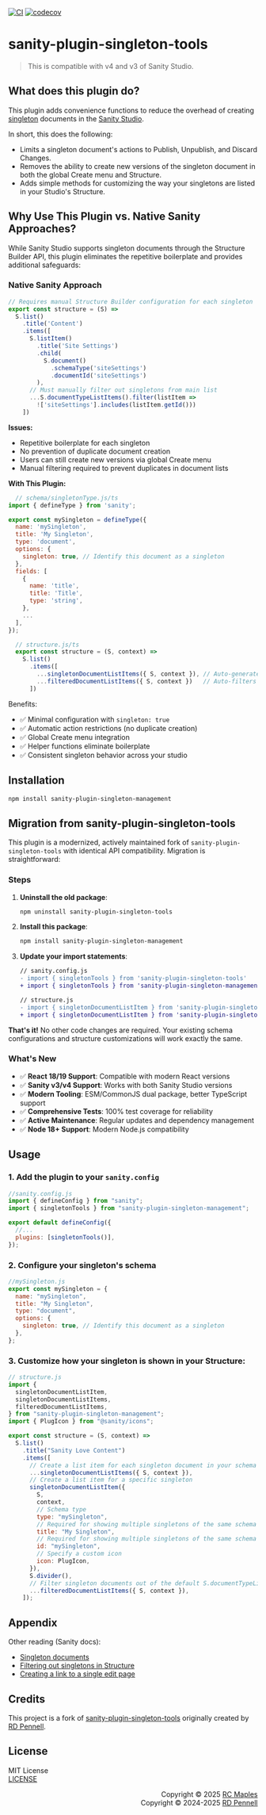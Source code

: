 [![CI](https://github.com/rcmaples/sanity-plugin-singleton-management/actions/workflows/ci.yml/badge.svg)](https://github.com/rcmaples/sanity-plugin-singleton-management/actions/workflows/ci.yml) [![codecov](https://codecov.io/github/rcmaples/sanity-plugin-singleton-management/graph/badge.svg?token=WYKSA756IY)](https://codecov.io/github/rcmaples/sanity-plugin-singleton-management)

# sanity-plugin-singleton-tools

> This is compatible with v4 and v3 of Sanity Studio.

## What does this plugin do?

This plugin adds convenience functions to reduce the overhead of creating [singleton](https://www.sanity.io/docs/studio/structure-builder-cheat-sheet#k5cd7ca204386) documents in the [Sanity Studio](https://www.sanity.io).

In short, this does the following:

- Limits a singleton document's actions to Publish, Unpublish, and Discard Changes.
- Removes the ability to create new versions of the singleton document in both the global Create menu and Structure.
- Adds simple methods for customizing the way your singletons are listed in your Studio's Structure.

## Why Use This Plugin vs. Native Sanity Approaches?

While Sanity Studio supports singleton documents through the Structure Builder API, this
plugin eliminates the repetitive boilerplate and provides additional safeguards:

### Native Sanity Approach
```js
// Requires manual Structure Builder configuration for each singleton
export const structure = (S) =>
  S.list()
    .title('Content')
    .items([
      S.listItem()
        .title('Site Settings')
        .child(
          S.document()
            .schemaType('siteSettings')
            .documentId('siteSettings')
        ),
      // Must manually filter out singletons from main list
      ...S.documentTypeListItems().filter(listItem =>
        !['siteSettings'].includes(listItem.getId()))
    ])
```

**Issues:**

- Repetitive boilerplate for each singleton
- No prevention of duplicate document creation
- Users can still create new versions via global Create menu
- Manual filtering required to prevent duplicates in document lists


**With This Plugin:**

```js
  // schema/singletonType.js/ts
import { defineType } from 'sanity';

export const mySingleton = defineType({
  name: 'mySingleton',
  title: 'My Singleton',
  type: 'document',
  options: {
    singleton: true, // Identify this document as a singleton
  },
  fields: [
    {
      name: 'title',
      title: 'Title',
      type: 'string',
    },
    ...
  ],
});
```

```js
  // structure.js/ts
  export const structure = (S, context) =>
    S.list()
      .items([
        ...singletonDocumentListItems({ S, context }), // Auto-generates all singletons
        ...filteredDocumentListItems({ S, context })   // Auto-filters singletons from main list
      ])
```

  Benefits:
  - ✅ Minimal configuration with `singleton: true`
  - ✅ Automatic action restrictions (no duplicate creation)
  - ✅ Global Create menu integration
  - ✅ Helper functions eliminate boilerplate
  - ✅ Consistent singleton behavior across your studio

## Installation

```sh
npm install sanity-plugin-singleton-management
```

## Migration from sanity-plugin-singleton-tools

This plugin is a modernized, actively maintained fork of `sanity-plugin-singleton-tools` with identical API compatibility. Migration is straightforward:

### Steps
1. **Uninstall the old package**:
   ```sh
   npm uninstall sanity-plugin-singleton-tools
   ```

2. **Install this package**:
   ```sh
   npm install sanity-plugin-singleton-management
   ```

3. **Update your import statements**:
   ```diff
   // sanity.config.js
   - import { singletonTools } from 'sanity-plugin-singleton-tools'
   + import { singletonTools } from 'sanity-plugin-singleton-management'

   // structure.js
   - import { singletonDocumentListItem } from 'sanity-plugin-singleton-tools'
   + import { singletonDocumentListItem } from 'sanity-plugin-singleton-management'
   ```

**That's it!** No other code changes are required. Your existing schema configurations and structure customizations will work exactly the same.

### What's New
- ✅ **React 18/19 Support**: Compatible with modern React versions
- ✅ **Sanity v3/v4 Support**: Works with both Sanity Studio versions
- ✅ **Modern Tooling**: ESM/CommonJS dual package, better TypeScript support
- ✅ **Comprehensive Tests**: 100% test coverage for reliability
- ✅ **Active Maintenance**: Regular updates and dependency management
- ✅ **Node 18+ Support**: Modern Node.js compatibility

## Usage

### 1. Add the plugin to your `sanity.config`

```js
//sanity.config.js
import { defineConfig } from "sanity";
import { singletonTools } from "sanity-plugin-singleton-management";

export default defineConfig({
  //...
  plugins: [singletonTools()],
});
```

### 2. Configure your singleton's schema

```js
//mySingleton.js
export const mySingleton = {
  name: "mySingleton",
  title: "My Singleton",
  type: "document",
  options: {
    singleton: true, // Identify this document as a singleton
  },
};
```

### 3. Customize how your singleton is shown in your Structure:

```js
// structure.js
import {
  singletonDocumentListItem,
  singletonDocumentListItems,
  filteredDocumentListItems,
} from "sanity-plugin-singleton-management";
import { PlugIcon } from "@sanity/icons";

export const structure = (S, context) =>
  S.list()
    .title("Sanity Love Content")
    .items([
      // Create a list item for each singleton document in your schema that links directly to a document view
      ...singletonDocumentListItems({ S, context }),
      // Create a list item for a specific singleton
      singletonDocumentListItem({
        S,
        context,
        // Schema type
        type: "mySingleton",
        // Required for showing multiple singletons of the same schema type
        title: "My Singleton",
        // Required for showing multiple singletons of the same schema type
        id: "mySingleton",
        // Specify a custom icon
        icon: PlugIcon,
      }),
      S.divider(),
      // Filter singleton documents out of the default S.documentTypeListItems() to prevent them from being rendered as lists or as duplicates
      ...filteredDocumentListItems({ S, context }),
    ]);
```

## Appendix

Other reading (Sanity docs):

- [Singleton documents](https://www.sanity.io/docs/studio/structure-builder-cheat-sheet#k5cd7ca204386)
- [Filtering out singletons in Structure](https://www.sanity.io/docs/studio/create-a-link-to-a-single-edit-page-in-your-main-document-type-list#fa1e82fd32be)
- [Creating a link to a single edit page](https://www.sanity.io/docs/studio/create-a-link-to-a-single-edit-page-in-your-main-document-type-list)

## Credits

This project is a fork of [sanity-plugin-singleton-tools](https://github.com/plsrd/sanity-plugin-singleton-tools) 
originally created by [RD Pennell](https://github.com/plsrd).

## License

MIT License \
[LICENSE](LICENSE)

<div style="text-align: right">
Copyright © 2025 <a href="https://github.com/rcmaples" target="_blank">RC Maples</a> </br>
Copyright © 2024-2025 <a href="https://github.com/plsrd" target="_blank">RD Pennell</a>
</div>